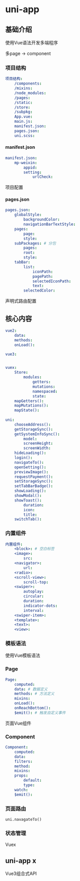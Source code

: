 # uni-app


## 基础介绍

使用Vue语法开发多端程序


多page -> component




### 项目结构
```yaml
项目结构:
    /components:
    /mixins:
    /node_modules:
    /pages:
    /static:
    /store:
    /subpkg:
    App.vue:
    main.js:
    manifest.json:
    pages.json:
    uni.scss:
```

#### manifest.json
```yaml
manifest.json:
    mp-weixin:
        appid:
        setting:
            urlCheck:
```

项目配置




#### pages.json
```yaml
pages.json:
    globalStyle:
        backgroundColor:
        navigationBarTextStyle:
    pages:
        page:
        style:
    subPackages: # 分包
        pages:
        root:
        style:
    tabBar:
        list:
            iconPath:
            pagePath:
            selectedIconPath:
            text:
        selectedColor:
```

声明式路由配置





## 核心内容
```yaml
vue2:
    data:
    methods:
    onLoad():

vue3:


vuex:
    Store:
        modules:
            getters:
            mutations:
            namespaced:
            state:
    mapGetters():
    mapMutations():
    mapState():
    
uni:
    chooseAddress():
    getStorageSync():
    getSystemInfoSync():
        model:
        screenHeight:
        screenWidth:
    hideLoading():
    login():
    navigateTo():
    openSetting():
    previewImage():
    requestPayment():
    setStorageSync():
    setTabBarBadge():
    showLoading():
    showModal():
    showToast():
        duration:
        icon:
        title:
    switchTab():
```


### 内置组件
```yaml
内置组件:
    <block>: # 空白标签
    <image>:
        src:
    <navigator>:
        url:
    <radio>:
    <scroll-view>:
        scroll-top:
    <swiper>:
        autoplay:
        circular:
        duration:
        indicator-dots:
        interval:
    <swiper-item>:
    <template>:
    <text>:
    <view>:
```


### 模板语法


使用Vue模板语法







### Page
```yaml
Page:
    computed:
    data: # 数据定义
    methods: # 方法定义
    mixins:
    onLoad():
    onReachBottom():
    $emit(): # 触发自定义事件
```






页面Vue组件





### Component
```yaml
Component:
    computed:
    data:
    filters:
    method:
    mixins:
    props:
        default:
        type:
    watch:
    $emit():
```

### 页面路由

`uni.navagateTo()`


### 状态管理


Vuex



## uni-app x


Vue3组合式API


